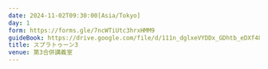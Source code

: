 ```yaml
---
date: 2024-11-02T09:30:00[Asia/Tokyo]
day: 1
form: https://forms.gle/7ncWTiUtc3hrxHMM9
guideBook: https://drive.google.com/file/d/111n_dglxeVYDDx_GDhtb_eDXf48k5dFh/view?usp=sharing
title: スプラトゥーン3
venue: 第3合併講義室
---
```

